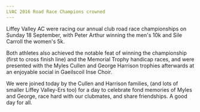 ```yaml
---
LVAC 2016 Road Race Champions crowned
---
```


Liffey Valley AC were racing our annual club road race championships on Sunday 18 September, with Peter Arthur winning the men's 10k and Sile Carroll the women's 5k. 

Both athletes also achieved the notable feat of winning the championship (first to cross finish line) and the Memorial Trophy handicap races, and were presented with the Myles Cullen and George Harrison trophies afterwards at an enjoyable social in Gaeilscoil Inse Choir. 

We were joined today by the Cullen and Harrison families, (and lots of smaller Liffey Valley-Ers too) for a day to celebrate fond memories of Myles and George, race hard with our clubmates, and share friendships. A good day for all. 
